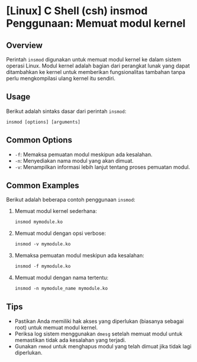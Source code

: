 # [Linux] C Shell (csh) insmod Penggunaan: Memuat modul kernel

## Overview
Perintah `insmod` digunakan untuk memuat modul kernel ke dalam sistem operasi Linux. Modul kernel adalah bagian dari perangkat lunak yang dapat ditambahkan ke kernel untuk memberikan fungsionalitas tambahan tanpa perlu mengkompilasi ulang kernel itu sendiri.

## Usage
Berikut adalah sintaks dasar dari perintah `insmod`:

```
insmod [options] [arguments]
```

## Common Options
- `-f`: Memaksa pemuatan modul meskipun ada kesalahan.
- `-n`: Menyediakan nama modul yang akan dimuat.
- `-v`: Menampilkan informasi lebih lanjut tentang proses pemuatan modul.

## Common Examples
Berikut adalah beberapa contoh penggunaan `insmod`:

1. Memuat modul kernel sederhana:
   ```csh
   insmod mymodule.ko
   ```

2. Memuat modul dengan opsi verbose:
   ```csh
   insmod -v mymodule.ko
   ```

3. Memaksa pemuatan modul meskipun ada kesalahan:
   ```csh
   insmod -f mymodule.ko
   ```

4. Memuat modul dengan nama tertentu:
   ```csh
   insmod -n mymodule_name mymodule.ko
   ```

## Tips
- Pastikan Anda memiliki hak akses yang diperlukan (biasanya sebagai root) untuk memuat modul kernel.
- Periksa log sistem menggunakan `dmesg` setelah memuat modul untuk memastikan tidak ada kesalahan yang terjadi.
- Gunakan `rmmod` untuk menghapus modul yang telah dimuat jika tidak lagi diperlukan.